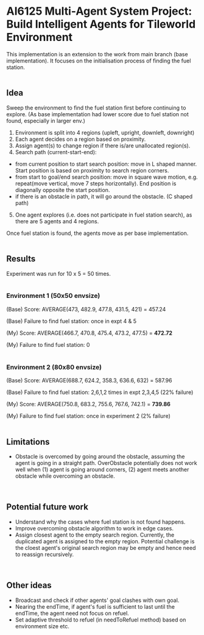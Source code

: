 # AI6125 Multi-Agent System Project: Build Intelligent Agents for Tileworld Environment 


This implementation is an extension to the work from main branch (base implementation). It focuses on the initialisation process of finding the fuel station.   
<br/>

## Idea
Sweep the environment to find the fuel station first before continuing to explore. (As base implementation had lower score due to fuel station not found, especially in larger env.)

1. Environment is split into 4 regions (upleft, upright, downleft, downright)
2. Each agent decides on a region based on proximity.
3. Assign agent(s) to change region if there is/are unallocated region(s).
4. Search path (current-start-end):
- from current position to start search position: move in L shaped manner. Start position is based on proximity to search region corners.
- from start to goal/end search position: move in square wave motion, e.g. repeat(move vertical, move 7 steps horizontally). End position is diagonally opposite the start position. 
- if there is an obstacle in path, it will go around the obstacle. (C shaped path)
5. One agent explores (i.e. does not participate in fuel station search), as there are 5 agents and 4 regions. 

Once fuel station is found, the agents move as per base implementation.  
<br/>

## Results
Experiment was run for 10 x 5 = 50 times.    
<br/>

### Environment 1 (50x50 envsize)
(Base) Score: AVERAGE(473, 482.9, 477.8, 431.5, 421) = 457.24

(Base) Failure to find fuel station: once in expt 4 & 5

(My) Score: AVERAGE(466.7, 470.8, 475.4, 473.2, 477.5) = **472.72**

(My) Failure to find fuel station: 0   
<br/>

### Environment 2 (80x80 envsize)
(Base) Score: AVERAGE(688.7, 624.2, 358.3, 636.6, 632) = 587.96

(Base) Failure to find fuel station: 2,6,1,2 times in expt 2,3,4,5 (22% failure)

(My) Score: AVERAGE(750.8, 683.2, 755.6, 767.6, 742.1) = **739.86** 

(My) Failure to find fuel station: once in experiment 2 (2% failure)  
<br/>

## Limitations
- Obstacle is overcomed by going around the obstacle, assuming the agent is going in a straight path. OverObstacle potentially does not work well when (1) agent is going around corners, (2) agent meets another obstacle while overcoming an obstacle.   
<br/>

## Potential future work
- Understand why the cases where fuel station is not found happens.
- Improve overcoming obstacle algorithm to work in edge cases. 
- Assign closest agent to the empty search region. Currently, the duplicated agent is assigned to the empty region. Potential challenge is the cloest agent's original search region may be empty and hence need to reassign recursively.   
<br/>

## Other ideas
- Broadcast and check if other agents' goal clashes with own goal.
- Nearing the endTime, if agent's fuel is sufficient to last until the endTime, the agent need not focus on refuel. 
- Set adaptive threshold to refuel (in needToRefuel method) based on environment size etc.

